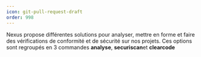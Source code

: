 ```yaml
---
icon: git-pull-request-draft
order: 998
---
```

Nexus propose différentes solutions pour analyser, mettre en forme et faire des vérifications de conformité et de sécurité sur nos projets.
Ces options sont regroupés en 3 commandes **analyse**,  **securiscan**et **clearcode**